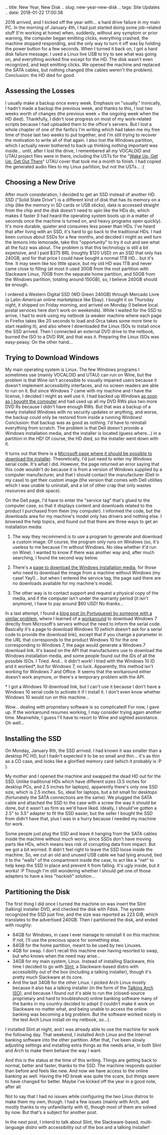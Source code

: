 .. title: New Year, New Disk
.. slug: new-year-new-disk
.. tags: Site Updates
.. date: 2018-01-22 17:00:38

2018 arrived, and I kicked off the year with... a hard drive failure in my main PC. In the morning of January 4th, I had just started doing some job-related stuff (I'm working at home) when, suddenly, without any symptom or prior warning, the computer began emitting clicks, everything crashed, the machine stopped responding, and the only way to turn it off was by holding the power button for a few seconds. When I turned it back on, I got a hard disk failure message. I used a Linux live USB to try to see what was going on, and everything worked fine except for the HD. The disk wasn't even recognized, and kept emitting clicks. We opened the machine and replaced the SATA cables, but nothing changed (the cables weren't the problem). Conclusion: the HD died for good.

## Assessing the Losses

I usually make a backup once every week. Emphasis on "usually." Ironically, I hadn't made a backup the previous week, and thanks to this, I lost two weeks worth of changes (the previous week + the ongoing week when the HD died). Thankfully, I didn't lose progress on most of my work-related scripts because I had uploaded them to the office's servers. But I lost a whole chapter of one of the fanfics I'm writing which had taken me my free time of those last two weeks to put together, and I'm still trying to recover the motivation to write all of that again. I also lost the Windows partition, which I actually never bothered to back up thinking nothing important was inside... until, after I lost the drive, I remembered all my VOCALOID and UTAU project files were in there, including the USTs for the "[Wake Up, Get Up, Get Out There](/en/blog/p5-op-utau-cover)" UTAU cover that took me a month to finish. I had copied the generated audio files to my Linux partition, but not the USTs... :(

## Choosing a New Drive

After much consideration, I decided to get an SSD instead of another HD. SSD ("Solid State Drive") is a different kind of disk that has its memory on a chip (like the memory in SD cards or USB sticks), data is accessed straight from the chip and the disk doesn't need to spin like the HDs do, which makes it faster (I had heard the operating system boots up in a matter of seconds once the machine is turned on, and heavy programs open quickly). It's more durable, quieter and consumes less power than HDs. I've heard that after living with an SSD, it's hard to go back to the traditional HDs. I had been curious about SSDs for a few months, and decided I might as well turn the lemons into lemonade, take this "opportunity" to try it out and see what all the fuzz was about. The problem is that this technology is still a bit expensive, and I paid $375 BRL (roughly $120 USD) on an SSD that only has 240GB, and for that price I could have bought a normal 1TB HD... but it's fine. It may seem like too little space, but my old HD was 1TB and never came close to filling (at most it used 30GB from the root partition with Slackware Linux, 70GB from the separate home partition, and 50GB from the Windows partition, totaling around 150GB), so, I believe 240GB should be enough.

I ordered a Western Digital SSD (WD Green 240GB) through Mercado Livre (a Latin-American online marketplace like Ebay). I bought it on Thursday night, it shipped on Friday morning, and arrived on Monday (I believe local postal services here don't work on weekends). While I waited for the SSD to arrive, I had to work using my netbook (a weaker machine where each page in Firefox takes like 20 seconds to load and Orca takes some more time to start reading it), and also where I downloaded the Linux ISOs to install once the SSD arrived. Then I connected an external DVD drive to the netbook, burned the ISO to a DVD RW, and that was it. Preparing the Linux ISOs was easy-peasy. On the other hand...

## Trying to Download Windows

My main operating system is Linux. The few Windows programs I sometimes use (mainly VOCALOID and UTAU) can run on Wine, but the problem is that Wine isn't accessible to visually impaired users because it doesn't implement accessibility interfaces, and no screen readers are able to run on it. But since Windows 7 came with my machine and I have the license, I decided I might as well use it. I had backed up Windows [as soon as I bought the computer](/en/blog/adventures-with-a-new-computer) and had used up all my DVD RWs plus two more DVD Rs because I didn't have enough RWs. But that was a backup of a newly installed Windows with no security updates or anything, and worse, the backup could only be restored from inside a running Windows! Conclusion: that backup was as good as nothing. I'd have to reinstall everything from scratch. The problem is that Dell doesn't provide a Windows installation media, and the installer is located (guess where...) in a partition in the HD! Of course, the HD died, so the installer went down with it.

It turns out that there is a [Microsoft page where it should be possible to download the installer][mswin7dl]. Theoretically, I'd just need to enter my Windows serial code. It's what I did. However, the page returned an error saying that this code wouldn't do because it is from a version of Windows supplied by a computer manufacturer, and that I should contact the manufacturer (Dell in my case) to get their custom image (the version that comes with Dell utilities which I was unable to uninstall, and a lot of other crap that only wastes resources and disk space).

On the Dell page, I'd have to enter the "service tag" that's glued to the computer case, so that it displays content and downloads related to the product I purchased from them (my computer). I informed the code, but the downloads area for my machine's model only has drivers and nothing else. I browsed the help topics, and found out that there are three ways to get an installation media:

1. The way they recommend is to use a program to generate and download a custom image. Of course, the program only runs on Windows (so, it's useless to me because I'm without Windows. No idea whether it'd run on Wine). I wanted to know if there was another way and, after much searching, I found the second way below.

2. There's a [page to download the Windows installation media][dellwindl], for those who need to download the image from a machine without Windows (my case! Yay!)... but when I entered the service tag, the page said there are no downloads available for my machine's model.

3. The other way is to contact support and request a physical copy of the media, and if the computer isn't under the warranty period (it isn't anymore), I have to pay around $60 USD! No thanks...

In a last attempt, I found a [blog post (in Portuguese) by someone with a similar problem][blogpost], where I learned of a [workaround][gambiwin] to download Windows 7 directly from Microsoft's servers without the need to inform the serial code. Basically it's a page to download Windows 10 (which doesn't ask for a serial code to provide the download link), except that if you change a parameter in the URL that corresponds to the product Windows 10 for the one corresponding to Windows 7, the page would generate a Windows 7 download link. It's based on the API that manufacturers use to download the Windows installation media, and some people found out the IDs of all the possible ISOs. I Tried. And... it didn't work! I tried with the Windows 10 ID and it worked\*, but for Windows 7, no luck. Apparently, this method isn't working for Windows 7 and Office. It seems that the workaround either doesn't work anymore, or there's a temporary problem with the API.

\* I got a Windows 10 download link, but I can't use it because I don't have a Windows 10 serial code to activate it if I install it. I don't even know whether Windows 10 would run on this machine...

Wow... dealing with proprietary software is so complicated! For now, I gave up. If the workaround resumes working, I may consider trying again another time. Meanwhile, I guess I'll have to resort to Wine and sighted assistance. Oh well...

## Installing the SSD

On Monday, January 8th, the SSD arrived. I had known it was smaller than a desktop PC HD, but I hadn't expected it to be so small and thin... it's as thin as a CD case, and looks like a glorified memory card (which it probably is :P ).

My mother and I opened the machine and swapped the dead HD out for the SSD. Unlike traditional HDs which have different sizes (3.5 inches for desktop PCs, and 2.5 inches for laptops), apparently there's only one SSD size, which is 2.5 inches. So, ideal for laptops, but a bit small for desktops (fortunately the SATA connections are the same). We plugged the SATA cable and attached the SSD to the case with a screw the way it should be done, but it wasn't as firm as we'd have liked. Ideally, I should've gotten a 2.5" to 3.5" adapter to fit the SSD easier, but the seller I bought the SSD from didn't have that, plus I was in a hurry because I needed my machine for work.

Some people just plug the SSD and leave it hanging from the SATA cables inside the machine without much worry, since SSDs don't have moving parts like HDs, which means less risk of corrupting data from impact. But we got a bit worried. It didn't feel right to leave the SSD loose inside the machine. So, we cut an old and unused USB cable we had lying around, tied it to the "walls" of the compartment inside the case, to act like a "net" to help keep the SSD in place and prevent it from falling. It's ugly inside, but it works! :P Though I'm still wondering whether I should get one of those adapters to have a less "hackish" solution...

## Partitioning the Disk

The first thing I did once I turned the machine on was insert the Slint (talking) installer DVD, and checked the disk with Fdisk. The system recognized the SSD just fine, and the size was reported as 223 GiB, which translates to the advertised 240GB. Then I partitioned the disk, and ended with roughly:

* 84GB for Windows, in case I ever manage to reinstall it on this machine. If not, I'll use the precious space for something else.
* 84GB for the home partition, meant to be used by two Linuxes.
* 4GB for swap. I don't recall this machine ever having resorted to swap, but who knows when the need may arise...
* 34GB for my main system, Linux. Instead of installing Slackware, this time I decided to go with [Slint][slinthp], a Slackware-based distro with accessibility out of the box (including a talking installer), though it's pretty much Slackware at its core.
* And the last 34GB for the other Linux. I picked Arch Linux mostly because it also has a talking installer (in the form of the [Talking Arch ISO][tarchhp]), and because I found out it's able to run the (closed-source proprietary and hard to troubleshoot) online banking software many of the banks in my country decided to adopt (I couldn't make it work on Slackware no matter what, and being unable to access the online banking was becoming a big problem. But the software worked nicely in the test Arch Linux install on my netbook, so...).

I installed Slint at night, and I was already able to use the machine for work the following day. That weekend, I installed Arch Linux and the Internet banking software into the other partition. After that, I've been slowly adjusting settings and installing extra things as the needs arise, in both Slint and Arch to make them behave the way I want.

And this is the status at the time of this writing. Things are getting back to normal, better and faster, thanks to the SSD. The machine responds quicker than before and feels like new. And now we have access to the online banking as well. Having the HD break was quite the scare, but things seem to have changed for better. Maybe I've kicked off the year in a good note, after all.

Not to say that I had no issues while configuring the two Linux distros to make them my own, though. I had a few issues (mainly with Arch, and mostly thanks to my unfamiliarity with it), though most of them are solved by now. But that's a subject for another post.

In the next post, I intend to talk about Slint, the Slackware-based, multi-language distro with accessibility out of the box and a talking installer!


[mswin7dl]:   https://www.microsoft.com/software-download/windows7
[dellwindl]: http://www.dell.com/support/home/drivers/osiso/win
[blogpost]: http://marcelosaldanha.com.br/2016/03/reinstalando-windows-sem-midia/
[gambiwin]: https://techjourney.net/official-windows-10-8-1-7-iso-installation-media-download-links-microsoft-tech-bench/
[slinthp]: http://slint.fr/wiki/en/start
[tarchhp]: https://talkingarch.tk/
